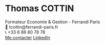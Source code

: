 
</head>
<body>
    <div class="carte">
        <h1>Thomas COTTIN</h1>
        <div class="job">Formateur Economie & Gestion - Ferrandi Paris</div>
        <div class="infos">
            <div>📧 tcottin@ferrandi-paris.fr</div>
            <div>📞 +33 6 86 80 78 78</div>
        </div>
        <a class="contact-btn" href="mailto:tcottin@ferrandi-paris.fr">Me contacter</a>
        <a class="linkedin-btn" href="https://www.linkedin.com/in/thomas-cottin-363a586a/" target="_blank">LinkedIn</a>
        <div class="nfc">
            
</body>
</html>
